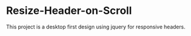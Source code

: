 # Resize-Header-on-Scroll
This project is a desktop first design using jquery for responsive headers.
